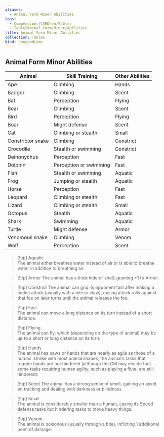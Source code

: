 ```yaml
---
aliases:
  - Animal Form Minor Abilities
tags:
  - Compendiums/CSRD/en/Tables
  - Table/Animal-Form/Minor/Abilities
title: Animal Form Minor Abilities
collection: Tables
kind: Compendiums
---
```

## Animal Form Minor Abilities


| Animal            | Skill Training         | Other Abilities |
|-------------------|------------------------|-----------------|
| Ape               | Climbing               | Hands           |
| Badger            | Climbing               | Scent           |
| Bat               | Perception             | Flying          |
| Bear              | Climbing               | Scent           |
| Bird              | Perception             | Flying          |
| Boar              | Might defense          | Scent           |
| Cat               | Climbing or stealth    | Small           |
| Constrictor snake | Climbing               | Constrict       |
| Crocodile         | Stealth or swimming    | Constrict       |
| Deinonychus       | Perception             | Fast            |
| Dolphin           | Perception or swimming | Fast            |
| Fish              | Stealth or swimming    | Aquatic         |
| Frog              | Jumping or stealth     | Aquatic         |
| Horse             | Perception             | Fast            |
| Leopard           | Climbing or stealth    | Fast            |
| Lizard            | Climbing or stealth    | Small           |
| Octopus           | Stealth                | Aquatic         |
| Shark             | Swimming               | Aquatic         |
| Turtle            | Might defense          | Armor           |
| Venomous snake    | Climbing               | Venom           |
| Wolf              | Perception             | Scent           |


> [!tip] Aquatic  
> The animal either breathes water instead of air or is able to breathe water in addition to breathing air.  

>[!tip] Armor 
> The animal has a thick hide or shell, granting +1 to Armor.

>[!tip] Constrict 
> The animal can grip its opponent fast after making a melee attack (usually with a bite or claw), easing attack rolls against that foe on later turns until the animal releases the foe.

>[!tip] Fast  
>The animal can move a long distance on its turn instead of a short distance.

>[!tip] Flying  
>The animal can fly, which (depending on the type of animal) may be up to a short or long distance on its turn.

>[!tip] Hands  
>The animal has paws or hands that are nearly as agile as those of a human. Unlike with most animal shapes, the animal’s tasks that require hands are not hindered (although the GM may decide that some tasks requiring human agility, such as playing a flute, are still hindered).

>[!tip] Scent 
> The animal has a strong sense of smell, gaining an asset on tracking and dealing with darkness or blindness.

>[!tip] Small  
>The animal is considerably smaller than a human, easing its Speed defense tasks but hindering tasks to move heavy things.

>[!tip] Venom  
>The animal is poisonous (usually through a bite), inflicting 1 additional point of damage.

